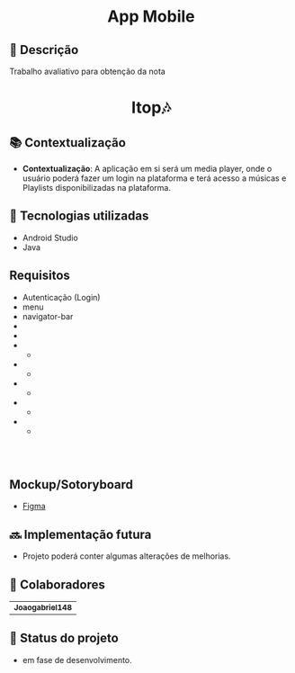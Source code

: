 <h1 align="center">App Mobile</h1>

## :memo: Descrição
Trabalho avaliativo para obtenção da nota

<h1 align="center">Itop🎶</h1>

## :books: Contextualização
* <b>Contextualização</b>: A aplicação em si será um media player, onde o usuário poderá fazer um login na plataforma e terá acesso a músicas e Playlists disponibilizadas na plataforma.

## :wrench: Tecnologias utilizadas
* Android Studio
* Java

## Requisitos
* Autenticação (Login)
* menu
* navigator-bar
* <!-- mvp--!>
* <!-- GreenDAO--!>
* -
* -
* -
* -
* -

```s
```
<br/>

## Mockup/Sotoryboard
* <a href="https://www.figma.com/file/Sq09wTWxxIbEzU8iuzI43Q/Untitled?type=design&node-id=0%3A1&mode=design&t=e5g8RoN4yRXqb93d-1">Figma</a>

## :soon: Implementação futura
* Projeto poderá conter algumas alterações de melhorias.


## :handshake: Colaboradores
<table>
  <tr>
    <td align="center">
      <a href="https://github.com/Joaogabriel148">
        <sub>
          <b>Joaogabriel148</b>
        </sub>
      </a>
    </td>
  </tr>
</table>

## :dart: Status do projeto
* em fase de desenvolvimento.
